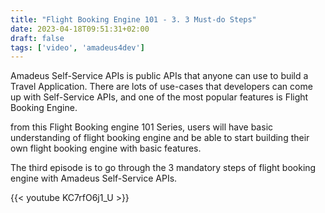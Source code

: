 ```yaml
---
title: "Flight Booking Engine 101 - 3. 3 Must-do Steps"
date: 2023-04-18T09:51:31+02:00
draft: false
tags: ['video', 'amadeus4dev'] 
---
```


Amadeus Self-Service APIs is public APIs that anyone can use to build a Travel Application. 
There are lots of use-cases that developers can come up with Self-Service APIs, and one of the most popular features is Flight Booking Engine. 

from this Flight Booking engine 101 Series, users will have basic understanding of flight booking engine and be able to start building their own flight booking engine with basic features. 

The third episode is to go through the 3 mandatory steps of flight booking engine with Amadeus Self-Service APIs.

{{< youtube KC7rfO6j1_U >}}
